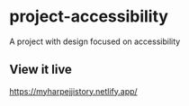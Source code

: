 # project-accessibility
A project with design focused on accessibility



## View it live
https://myharpejjistory.netlify.app/